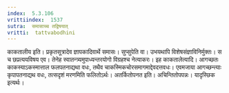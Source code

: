```yaml
---
index:  5.3.106
vrittiindex:  1537
sutra:  समासाच्च तद्विषयात्
vritti:  tattvabodhini 
---
```


काकतालीय इति। प्रकृतसूत्रादेव ज्ञापकादिवार्थे समासः। सुप्सुपेति वा। उभयथापि विशेषसंज्ञाविनिर्मुक्तः। स च छप्रत्ययविषय एव। तेनेह स्वातन्त्र्यमुपाध्यन्तरयोगो विग्रहश्च नेत्याकरः। इह काकतालेत्यादि। आगच्छतः काकस्याऽकस्मात्ताल फलपतनाद्यथा वधः, तथैव चाकस्मिकचोरसमागमाद्देवदत्तवधः। एवमजाया आगच्छन्त्याः कृपापतनाद्यथ वधः, तत्सदृशं मरणमिति फलितोऽर्थः। अतर्कितोपनत इति। अचिन्तितोपपन्नः। यादृस्छिक इत्यर्थः।

